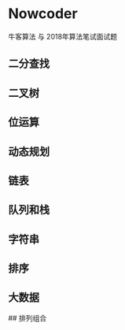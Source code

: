 # Nowcoder
牛客算法 与 2018年算法笔试面试题

## 二分查找

## 二叉树

## 位运算

## 动态规划

## 链表

## 队列和栈

## 字符串

## 排序

## 大数据

## 排列组合

## 


